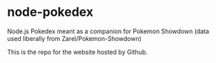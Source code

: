 node-pokedex
============

Node.js Pokedex meant as a companion for Pokemon Showdown (data used liberally from Zarel/Pokemon-Showdown)

This is the repo for the website hosted by Github.
